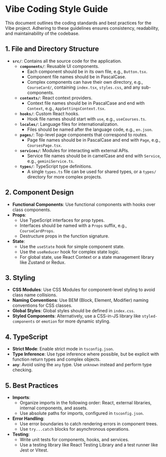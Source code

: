# Vibe Coding Style Guide

This document outlines the coding standards and best practices for the Vibe project. Adhering to these guidelines ensures consistency, readability, and maintainability of the codebase.

## 1. File and Directory Structure

- **`src/`**: Contains all the source code for the application.
  - **`components/`**: Reusable UI components.
    - Each component should be in its own file, e.g., `Button.tsx`.
    - Component file names should be in PascalCase.
    - Complex components can have their own directory, e.g., `CourseCard/`, containing `index.tsx`, `styles.css`, and any sub-components.
  - **`contexts/`**: React context providers.
    - Context file names should be in PascalCase and end with `Context`, e.g., `AppSettingsContext.tsx`.
  - **`hooks/`**: Custom React hooks.
    - Hook file names should start with `use`, e.g., `useCourses.ts`.
  - **`locales/`**: Language files for internationalization.
    - Files should be named after the language code, e.g., `en.json`.
  - **`pages/`**: Top-level page components that correspond to routes.
    - Page file names should be in PascalCase and end with `Page`, e.g., `CoursesPage.tsx`.
  - **`services/`**: Modules for interacting with external APIs.
    - Service file names should be in camelCase and end with `Service`, e.g., `geminiService.ts`.
  - **`types/`**: TypeScript type definitions.
    - A single `types.ts` file can be used for shared types, or a `types/` directory for more complex projects.

## 2. Component Design

- **Functional Components**: Use functional components with hooks over class components.
- **Props**:
    - Use TypeScript interfaces for prop types.
    - Interfaces should be named with a `Props` suffix, e.g., `CourseCardProps`.
    - Destructure props in the function signature.
- **State**:
    - Use the `useState` hook for simple component state.
    - Use the `useReducer` hook for complex state logic.
    - For global state, use React Context or a state management library like Zustand or Redux.

## 3. Styling

- **CSS Modules**: Use CSS Modules for component-level styling to avoid class name collisions.
- **Naming Conventions**: Use BEM (Block, Element, Modifier) naming conventions for CSS classes.
- **Global Styles**: Global styles should be defined in `index.css`.
- **Styled Components**: Alternatively, use a CSS-in-JS library like `styled-components` or `emotion` for more dynamic styling.

## 4. TypeScript

- **Strict Mode**: Enable strict mode in `tsconfig.json`.
- **Type Inference**: Use type inference where possible, but be explicit with function return types and complex objects.
- **`any`**: Avoid using the `any` type. Use `unknown` instead and perform type checking.

## 5. Best Practices

- **Imports**:
    - Organize imports in the following order: React, external libraries, internal components, and assets.
    - Use absolute paths for imports, configured in `tsconfig.json`.
- **Error Handling**:
    - Use error boundaries to catch rendering errors in component trees.
    - Use `try...catch` blocks for asynchronous operations.
- **Testing**:
    - Write unit tests for components, hooks, and services.
    - Use a testing library like React Testing Library and a test runner like Jest or Vitest.